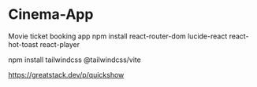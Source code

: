 # Cinema-App
Movie ticket booking app
 npm install react-router-dom lucide-react react-hot-toast react-player

 npm install tailwindcss @tailwindcss/vite

https://greatstack.dev/p/quickshow